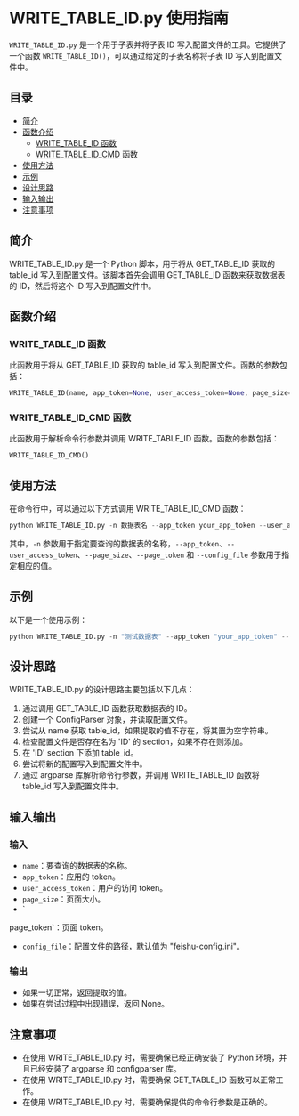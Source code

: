 # WRITE_TABLE_ID.py 使用指南

`WRITE_TABLE_ID.py` 是一个用于子表并将子表 ID 写入配置文件的工具。它提供了一个函数 `WRITE_TABLE_ID()`，可以通过给定的子表名称将子表 ID 写入到配置文件中。

## 目录
- [简介](#简介)
- [函数介绍](#函数介绍)
  - [WRITE_TABLE_ID 函数](#write_table_id-函数)
  - [WRITE_TABLE_ID_CMD 函数](#write_table_id_cmd-函数)
- [使用方法](#使用方法)
- [示例](#示例)
- [设计思路](#设计思路)
- [输入输出](#输入输出)
- [注意事项](#注意事项)

## 简介

WRITE_TABLE_ID.py 是一个 Python 脚本，用于将从 GET_TABLE_ID 获取的 table_id 写入到配置文件。该脚本首先会调用 GET_TABLE_ID 函数来获取数据表的 ID，然后将这个 ID 写入到配置文件中。

## 函数介绍

### WRITE_TABLE_ID 函数

此函数用于将从 GET_TABLE_ID 获取的 table_id 写入到配置文件。函数的参数包括：

```python
WRITE_TABLE_ID(name, app_token=None, user_access_token=None, page_size=None, page_token=None, config_file="feishu-config.ini")
```

### WRITE_TABLE_ID_CMD 函数

此函数用于解析命令行参数并调用 WRITE_TABLE_ID 函数。函数的参数包括：

```python
WRITE_TABLE_ID_CMD()
```

## 使用方法

在命令行中，可以通过以下方式调用 WRITE_TABLE_ID_CMD 函数：

```python
python WRITE_TABLE_ID.py -n 数据表名 --app_token your_app_token --user_access_token your_user_access_token --page_size your_page_size --page_token your_page_token --config_file your_config_file_path
```

其中，`-n` 参数用于指定要查询的数据表的名称，`--app_token`、`--user_access_token`、`--page_size`、`--page_token` 和 `--config_file` 参数用于指定相应的值。

## 示例

以下是一个使用示例：

```python
python WRITE_TABLE_ID.py -n "测试数据表" --app_token "your_app_token" --user_access_token "your_user_access_token" --page_size 10 --page_token "your_page_token" --config_file "your_config_file_path"
```

## 设计思路

WRITE_TABLE_ID.py 的设计思路主要包括以下几点：

1. 通过调用 GET_TABLE_ID 函数获取数据表的 ID。
2. 创建一个 ConfigParser 对象，并读取配置文件。
3. 尝试从 name 获取 table_id，如果提取的值不存在，将其置为空字符串。
4. 检查配置文件是否存在名为 'ID' 的 section，如果不存在则添加。
5. 在 'ID' section 下添加 table_id。
6. 尝试将新的配置写入到配置文件中。
7. 通过 argparse 库解析命令行参数，并调用 WRITE_TABLE_ID 函数将 table_id 写入到配置文件中。

## 输入输出

### 输入

- `name`：要查询的数据表的名称。
- `app_token`：应用的 token。
- `user_access_token`：用户的访问 token。
- `page_size`：页面大小。
- `

page_token`：页面 token。
- `config_file`：配置文件的路径，默认值为 "feishu-config.ini"。

### 输出

- 如果一切正常，返回提取的值。
- 如果在尝试过程中出现错误，返回 None。

## 注意事项

- 在使用 WRITE_TABLE_ID.py 时，需要确保已经正确安装了 Python 环境，并且已经安装了 argparse 和 configparser 库。
- 在使用 WRITE_TABLE_ID.py 时，需要确保 GET_TABLE_ID 函数可以正常工作。
- 在使用 WRITE_TABLE_ID.py 时，需要确保提供的命令行参数是正确的。
